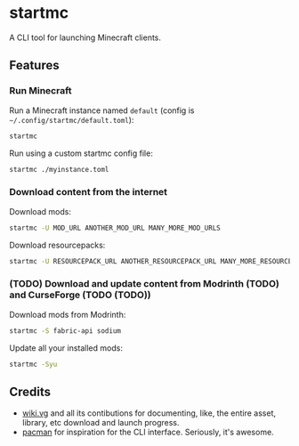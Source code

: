 # startmc

A CLI tool for launching Minecraft clients.

## Features

### Run Minecraft

Run a Minecraft instance named `default` (config is `~/.config/startmc/default.toml`):
```sh
startmc
```

Run using a custom startmc config file:
```sh
startmc ./myinstance.toml
```

### Download content from the internet

Download mods:
```sh
startmc -U MOD_URL ANOTHER_MOD_URL MANY_MORE_MOD_URLS
```

Download resourcepacks:
```sh
startmc -U RESOURCEPACK_URL ANOTHER_RESOURCEPACK_URL MANY_MORE_RESOURCEPACK_URLS
```

### (TODO) Download and update content from Modrinth (TODO) and CurseForge (TODO (TODO))

Download mods from Modrinth:
```sh
startmc -S fabric-api sodium
```

Update all your installed mods:
```sh
startmc -Syu
```

## Credits

- [wiki.vg](https://minecraft.wiki/w/Minecraft_Wiki:Projects/wiki.vg_merge) and all its contibutions for documenting, like, the entire asset, library, etc download and launch progress.
- [pacman](https://gitlab.archlinux.org/pacman/pacman) for inspiration for the CLI interface. Seriously, it's awesome.

